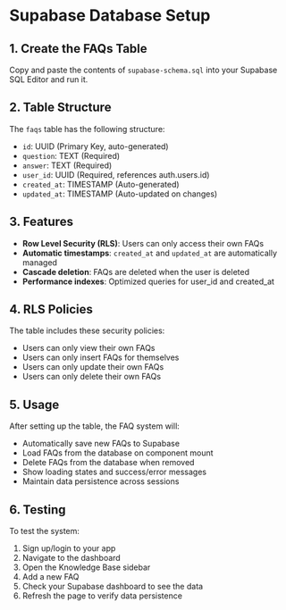 # Supabase Database Setup

## 1. Create the FAQs Table

Copy and paste the contents of `supabase-schema.sql` into your Supabase SQL Editor and run it.

## 2. Table Structure

The `faqs` table has the following structure:

- `id`: UUID (Primary Key, auto-generated)
- `question`: TEXT (Required)
- `answer`: TEXT (Required)
- `user_id`: UUID (Required, references auth.users.id)
- `created_at`: TIMESTAMP (Auto-generated)
- `updated_at`: TIMESTAMP (Auto-updated on changes)

## 3. Features

- **Row Level Security (RLS)**: Users can only access their own FAQs
- **Automatic timestamps**: `created_at` and `updated_at` are automatically managed
- **Cascade deletion**: FAQs are deleted when the user is deleted
- **Performance indexes**: Optimized queries for user_id and created_at

## 4. RLS Policies

The table includes these security policies:
- Users can only view their own FAQs
- Users can only insert FAQs for themselves
- Users can only update their own FAQs
- Users can only delete their own FAQs

## 5. Usage

After setting up the table, the FAQ system will:
- Automatically save new FAQs to Supabase
- Load FAQs from the database on component mount
- Delete FAQs from the database when removed
- Show loading states and success/error messages
- Maintain data persistence across sessions

## 6. Testing

To test the system:
1. Sign up/login to your app
2. Navigate to the dashboard
3. Open the Knowledge Base sidebar
4. Add a new FAQ
5. Check your Supabase dashboard to see the data
6. Refresh the page to verify data persistence
